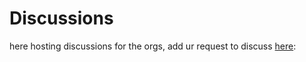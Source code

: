 # Discussions
here hosting discussions for the orgs, add ur request to discuss [here](<https://github.com/orgs/thenoppy12/discussions>):
